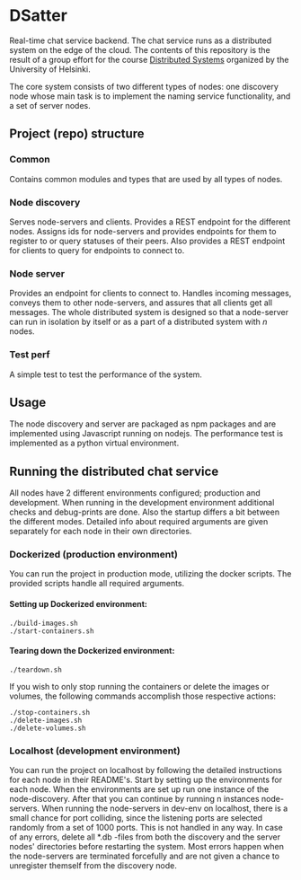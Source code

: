 # DSatter
Real-time chat service backend. The chat service runs as a distributed system on the edge of the cloud. The contents of this repository is the result of a group effort for the course [Distributed Systems](https://studies.helsinki.fi/courses/cur/hy-opt-cur-2223-b8ec1422-835b-4bdb-bd2c-25df506de0f8/CSM13001/Distributed_Systems_Lectures) organized by the University of Helsinki.

The core system consists of two different types of nodes: one discovery node whose main task is to implement the naming service functionality, and a set of server nodes.


## Project (repo) structure

### Common
Contains common modules and types that are used by all types of nodes.

### Node discovery
Serves node-servers and clients. Provides a REST endpoint for the different nodes. Assigns ids for node-servers and provides endpoints for them to register to or query statuses of their peers. Also provides a REST endpoint for clients to query for endpoints to connect to.

### Node server
Provides an endpoint for clients to connect to. Handles incoming messages, conveys them to other node-servers, and assures that all clients get all messages. The whole distributed system is designed so that a node-server can run in isolation by itself or as a part of a distributed system with *n* nodes. 

### Test perf
A simple test to test the performance of the system.

## Usage
The node discovery and server are packaged as npm packages and are implemented using Javascript running on nodejs. The performance test is implemented as a python virtual environment.

## Running the distributed chat service
All nodes have 2 different environments configured; production and development. When running in the development environment additional checks and debug-prints are done. Also the startup differs a bit between the different modes. Detailed info about required arguments are given separately for each node in their own directories.

### Dockerized (production environment)
You can run the project in production mode, utilizing the docker scripts. The provided scripts handle all required arguments.

#### Setting up Dockerized environment:
```
./build-images.sh
./start-containers.sh
```
#### Tearing down the Dockerized environment:
```
./teardown.sh
```

If you wish to only stop running the containers or delete the images or volumes, the following commands accomplish those respective actions:
```
./stop-containers.sh
./delete-images.sh
./delete-volumes.sh
```

### Localhost (development environment)
You can run the project on localhost by following the detailed instructions for each node in their README's. Start by setting up the environments for each node. When the environments are set up run one instance of the node-discovery. After that you can continue by running n instances node-servers. When running the node-servers in dev-env on localhost, there is a small chance for port colliding, since the listening ports are selected randomly from a set of 1000 ports. This is not handled in any way. In case of any errors, delete all *.db -files from both the discovery and the server nodes' directories before restarting the system. Most errors happen when the node-servers are terminated forcefully and are not given a chance to unregister themself from the discovery node.
